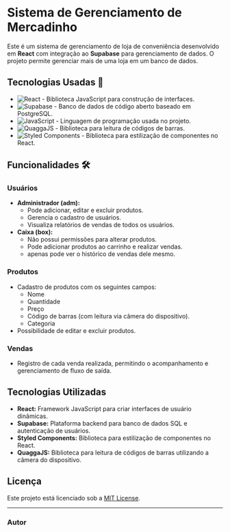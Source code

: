 # Sistema de Gerenciamento de Mercadinho

Este é um sistema de gerenciamento de loja de conveniência desenvolvido em **React** com integração ao **Supabase** para gerenciamento de dados. O projeto permite gerenciar mais de uma loja em um banco de dados.

## Tecnologias Usadas 🚀

- ![React](https://img.shields.io/badge/React-61DAFB?style=flat&logo=react&logoColor=black) - Biblioteca JavaScript para construção de interfaces.
- ![Supabase](https://img.shields.io/badge/Supabase-3ECF8E?style=flat&logo=supabase&logoColor=white) - Banco de dados de código aberto baseado em PostgreSQL.
- ![JavaScript](https://img.shields.io/badge/JavaScript-F7DF1E?style=flat&logo=javascript&logoColor=black) - Linguagem de programação usada no projeto.
- ![QuaggaJS](https://img.shields.io/badge/QuaggaJS-000000?style=flat&logo=barcode&logoColor=white) - Biblioteca para leitura de códigos de barras.
- ![Styled Components](https://img.shields.io/badge/Styled%20Components-DB7093?style=flat&logo=styled-components&logoColor=white) - Biblioteca para estilização de componentes no React.


## Funcionalidades 🛠️
### Usuários

- **Administrador (adm):**
  - Pode adicionar, editar e excluir produtos.
  - Gerencia o cadastro de usuários.
  - Visualiza relatórios de vendas de todos os usuários.
- **Caixa (box):**
  - Não possui permissões para alterar produtos.
  - Pode adicionar produtos ao carrinho e realizar vendas.
  - apenas pode ver o histórico de vendas dele mesmo.

### Produtos

- Cadastro de produtos com os seguintes campos:
  - Nome
  - Quantidade
  - Preço
  - Código de barras (com leitura via câmera do dispositivo).
  - Categoria
- Possibilidade de editar e excluir produtos.

### Vendas

- Registro de cada venda realizada, permitindo o acompanhamento e gerenciamento de fluxo de saída.

## Tecnologias Utilizadas

- **React:** Framework JavaScript para criar interfaces de usuário dinâmicas.
- **Supabase:** Plataforma backend para banco de dados SQL e autenticação de usuários.
- **Styled Components:** Biblioteca para estilização de componentes no React.
- **QuaggaJS:** Biblioteca para leitura de códigos de barras utilizando a câmera do dispositivo.

## Licença

Este projeto está licenciado sob a [MIT License](LICENSE).

---

### Autor


